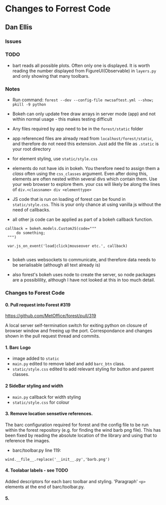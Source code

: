 # Changes to Forrest Code 
## Dan Ellis 

### Issues

### TODO
- bart reads all possible plots. Often only one is displayed. 
It is worth reading the number displayed from FigureUI(Observable) in `layers.py` and only showing that many toolbars.



### Notes 
- Run command: `forest --dev --config-file nwcsaftest.yml --show; pkill -9 python
`
- Bokeh can only update free draw arrays in server mode (app) and not within normal usage - this makes testing difficult

- Any files required by app need to be in the `forest/static` folder

- app referenced files are already read from `localhost/forest/static`, and therefore do not need this extension. Just add the file as `.static` is your root directory

- for element styling, use `static/style.css`

- elements do not have ids in bokeh. You therefore need to assign them a *class* often using the `css_classes` argument. Even after doing this, elements are often nested within several divs which contain them. Use your web browser to explore them. your css will likely be along the lines of `div.<classname> div <elementtype>`

- JS code that is run on loading of forest can be found in `static/style.css`. This is your only chance at using vanilla js without the need of callbacks. 

- all other js code can be applied as part of a bokeh callback function.

```
callback = bokeh.models.CustomJS(code="""
     do something;
 """)
 
 var.js_on_event('load|click|mouseover etc.', callback)
 
 ```
 
 - bokeh uses websockets to communicate, and therefore data needs to be serialisable (although all text already is)
 
 - also forest's bokeh uses node to create the server, so node packages are a possiblility, although I have not looked at this in too much detail. 
 
 
 
 
 
### Changes to Forest Code
 
#### 0. Pull request into Forest #319
https://github.com/MetOffice/forest/pull/319

A local server self-termination switch for exiting python on closure of browser window and freeing up the port. 
Correspondance and changes shown in the pull request thread and commits. 
 
#### 1. Barc Logo
 - image added to `static`
 - `main.py` edited to remove label and add `barc_btn` class. 
 - `static/style.css` edited to add relevant styling for button and parent classes. 
 
#### 2 SideBar styling and width 
 - `main.py` callback for width styling
 - `static/style.css` for colour 
 
#### 3. Remove location sensetive references. 
The barc configuration required for forest and the config file to be run within the forest repository (e.g. for finding the wind barb png file). This has been fixed by reading the absolute location of the library and using that to reference the images. 

- barc/toolbar.py line 119:

 `wind.__file__.replace('__init__.py','barb.png')`
 
#### 4. Toolabar labels  - see TODO
Added descriptors for each barc toolbar and styling. 'Paragraph' `<p>`  elements at the end of barc/toolbar.py.

#### 5. 

